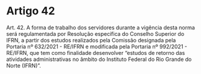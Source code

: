 # Artigo 42

Art. 42. A forma de trabalho dos servidores durante a vigência desta norma será regulamentada por Resolução específica do
Conselho Superior do IFRN, a partir dos estudos realizados pela Comissão designada pela Portaria nº 632/2021 - RE/IFRN e
modificada pela Portaria nº 992/2021 - RE/IFRN, que tem como finalidade desenvolver “estudos de retorno das atividades
administrativas no âmbito do Instituto Federal do Rio Grande do Norte (IFRN)”.
